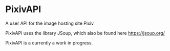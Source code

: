 # PixivAPI
A user API for the image hosting site Pixiv

PixivAPI uses the library JSoup, which also be found here https://jsoup.org/

PixivAPI is a currently a work in progress. 
